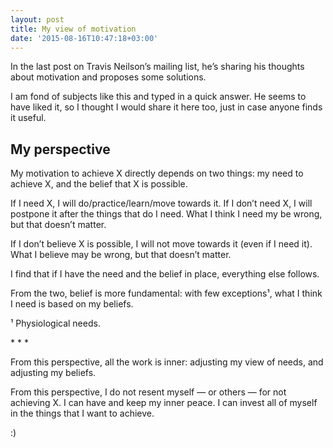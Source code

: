 ```yaml
---
layout: post
title: My view of motivation
date: '2015-08-16T10:47:18+03:00'
---
```

In the last post on Travis Neilson’s mailing list, he’s sharing his
thoughts about motivation and proposes some solutions.

I am fond of subjects like this and typed in a quick answer. He seems to
have liked it, so I thought I would share it here too, just in case
anyone finds it useful.

## My perspective

My motivation to achieve X directly depends on two things: my need to
achieve X, and the belief that X is possible.

If I need X, I will do/practice/learn/move towards it. If I don’t need
X, I will postpone it after the things that do I need. What I think I
need my be wrong, but that doesn’t matter.

If I don’t believe X is possible, I will not move towards it (even if I
need it). What I believe may be wrong, but that doesn’t matter.

I find that if I have the need and the belief in place, everything else
follows.

From the two, belief is more fundamental: with few exceptions¹, what I
think I need is based on my beliefs.

¹ Physiological needs.

\* * *

From this perspective, all the work is inner: adjusting my view of
needs, and adjusting my beliefs.

From this perspective, I do not resent myself — or others — for not
achieving X. I can have and keep my inner peace. I can invest all of
myself in the things that I want to achieve.

:)
